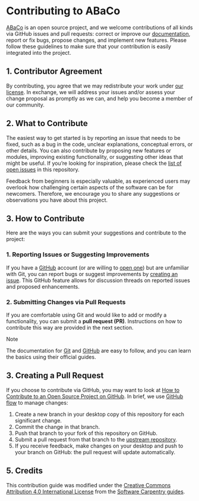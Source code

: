 # Contributing to ABaCo

[ABaCo][abaco-repo] is an open source project, and we welcome contributions of all 
kinds via GitHub issues and pull requests: correct or improve our [documentation][abaco-docs], report or fix bugs, propose changes, and implement new features. Please follow 
these guidelines to make sure that your contribution is easily integrated into the project.

## 1. Contributor Agreement

By contributing, you agree that we may redistribute your work under [our
license](LICENSE.md). In exchange, we will address your issues and/or assess
your change proposal as promptly as we can, and help you become a member of our
community.

## 2. What to Contribute

The easiest way to get started is by reporting an issue that needs to be fixed, 
such as a bug in the code, unclear explanations, conceptual errors, or other details. 
You can also  contribute by proposing new features or modules, improving existing 
functionality, or suggesting other ideas that might be useful. If you’re looking for 
inspiration, please check the [list of open issues][issues] in this repository.

Feedback from beginners is especially valuable, as experienced users may overlook how 
challenging certain aspects of the software can be for newcomers. Therefore, we encourage 
you to share any suggestions or observations you have about this project.

## 3. How to Contribute

Here are the ways you can submit your suggestions and contribute to the project:

### 1. Reporting Issues or Suggesting Improvements

If you have a  [GitHub][github] account (or are willing to [open one][github-join]) but are unfamiliar with Git, you can report bugs or suggest improvements by [creating an issue][new-issue]. This GitHub feature allows for discussion threads on reported issues and proposed enhancements.

### 2. Submitting Changes via Pull Requests

If you are comfortable using Git and would like to add or modify a functionality, you can submit a **pull request (PR)**. Instructions on how to contribute this way are provided in the next section.

> [!NOTE]
> The documentation for [Git][git-docs] and [GitHub][github-docs] are easy to follow, and you can learn the basics using their official guides.

## 3. Creating a Pull Request

If you choose to contribute via GitHub, you may want to look at [How to Contribute to an Open Source Project on GitHub][how-contribute]. In brief, we use [GitHub flow][github-flow] to manage changes:

1. Create a new branch in your desktop copy of this repository for each significant change.
2. Commit the change in that branch.
3. Push that branch to your fork of this repository on GitHub.
4. Submit a pull request from that branch to the [upstream repository][abaco-repo].
5. If you receive feedback, make changes on your desktop and push to your branch on GitHub: the 
   pull request will update automatically.

## 5. Credits

This contribution guide was modified under the [Creative Commons Attribution 4.0 International License][ccby] from the [Software Carpentry guides][soft-cp-guides].

[abaco-repo]: https://github.com/Multiomics-Analytics-Group/abaco
[abaco-docs]: https://mona-abaco.readthedocs.io/
[issues]: https://github.com/Multiomics-Analytics-Group/abaco/issues
[new-issue]: https://github.com/Multiomics-Analytics-Group/abaco/issues/new
[github]: https://github.com
[github-join]: https://github.com/join
[git-docs]: https://git-scm.com/doc
[github-docs]: https://guides.github.com/
[how-contribute]: https://egghead.io/courses/how-to-contribute-to-an-open-source-project-on-github
[github-flow]: https://guides.github.com/introduction/flow/
[soft-cp-guides]: https://software-carpentry.org/lessons/
[ccby]: https://creativecommons.org/licenses/by/4.0/
